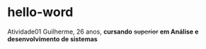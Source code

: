 # hello-word
Atividade01
Guilherme, 26 anos, **cursando** ~~superior~~ __em Análise e desenvolvimento de sistemas__
